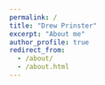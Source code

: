 ```yaml
---
permalink: /
title: "Drew Prinster"
excerpt: "About me"
author_profile: true
redirect_from: 
  - /about/
  - /about.html
---
```

